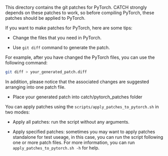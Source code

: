 This directory contains the git patches for PyTorch. CATCH strongly depends on these patches to work,
so before compiling PyTorch, these patches should be applied to PyTorch.

If you want to make patches for PyTorch, here are some tips:

* Change the files that you need in PyTorch.

* Use `git diff` command to generate the patch.

For example, after you have changed the PyTorch files, you can use the following command:

```bash
git diff > your_generated_patch.diff
```

In addition, please notice that the associated changes are suggested arranging into one patch file.

* Place your generated patch into catch/pytorch_patches folder

You can apply patches using the `scripts/apply_patches_to_pytorch.sh` in two modes:

* Apply all patches: run the script without any arguments.

* Apply specified patches: sometimes you may want to apply patches standalone for test useage, in this case, you can run the script following one or more patch files. For more information, you can run `apply_patches_to_pytorch.sh -h` for help.
